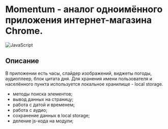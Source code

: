Momentum - аналог одноимённого приложения интернет-магазина Chrome.
=================================================
![JavaScript](https://img.shields.io/badge/javascript-%23007ACC.svg?style=for-the-badge&logo=javascript&logoColor=white)

Описание
-----------------
В приложении есть часы, слайдер изображений, виджеты погоды, аудиоплеер, блок цитата дня. Для хранения имени пользователя и населённого пункта используется локальное хранилище - local storage.


- методы поиска элементов;
- вывод данных на страницу;
- работа с датой и временем;
- работа с аудио;
- сохранение данных в local storage;
- деление js-кода на модули;
